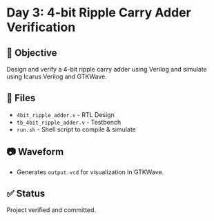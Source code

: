 # Day 3: 4-bit Ripple Carry Adder Verification

## 🧠 Objective
Design and verify a 4-bit ripple carry adder using Verilog and simulate using Icarus Verilog and GTKWave.

## 📂 Files
- `4bit_ripple_adder.v` - RTL Design
- `tb_4bit_ripple_adder.v` - Testbench
- `run.sh` - Shell script to compile & simulate

## 📷 Waveform
- Generates `output.vcd` for visualization in GTKWave.

## ✅ Status
Project verified and committed.
